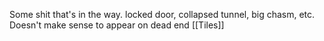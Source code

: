 Some shit that's in the way. locked door, collapsed tunnel, big chasm, etc. Doesn't make sense to appear on dead end [[Tiles]]
